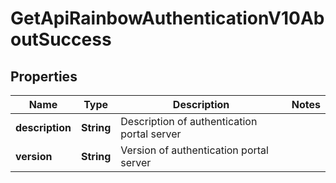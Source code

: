 
# GetApiRainbowAuthenticationV10AboutSuccess

## Properties
Name | Type | Description | Notes
------------ | ------------- | ------------- | -------------
**description** | **String** | Description of authentication portal server | 
**version** | **String** | Version of authentication portal server | 



